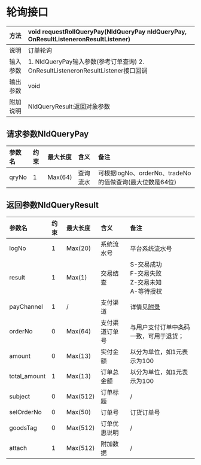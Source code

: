 # 轮询接口

| 方法 | void requestRollQueryPay\(NldQueryPay nldQueryPay, OnResultListeneronResultListener\) |
| :--- | :--- |
| 说明 | 订单轮询 |
| 输入参数 | 1. NldQueryPay输入参数\(参考订单查询\) 2. OnResultListeneronResultListener接口回调 |
| 输出参数 | void |
| 附加说明 | NldQueryResult:返回对象参数 |

## 请求参数NldQueryPay

| 参数名 | 约束 | 最大长度 | 含义 | 备注 |
| :--- | :--- | :--- | :--- | :--- |
| qryNo | 1 | Max\(64\) | 查询流水 | 可根据logNo、orderNo、tradeNo的值做查询\(最大位数是64位\) |

## 返回参数NldQueryResult

| 参数名 | 约束 | 最大长度 | 含义 | 备注 |
| :--- | :--- | :--- | :--- | :--- |
| logNo | 1 | Max\(20\) | 系统流水号 | 平台系统流水号 |
| result | 1 | Max\(1\) | 交易结查 | S-交易成功<br> F-交易失败 <br>Z-交易未知<br> A-等待授权 |
| payChannel | 1 | / | 支付渠道 | 详情见[附录](/androidSDK/appendix.md) |
| orderNo | 0 | Max\(64\) | 支付渠道订单号 | 与用户支付订单中条码一致，可用于退货； |
| amount | 0 | Max\(13\) | 实付金额 | 以分为单位，如1元表示为100 |
| total\_amount | 1 | Max\(13\) | 订单总金额 | 以分为单位，如1元表示为100 |
| subject | 0 | Max\(512\) | 订单标题 | / |
| selOrderNo | 0 | Max\(50\) | 订单号 | 订货订单号 |
| goodsTag | 0 | Max\(512\) | 订单优惠说明 | / |
| attach | 1 | Max\(512\) | 附加数据 | / |



